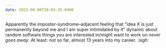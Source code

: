 ```yaml
---
date: 2022-06-06T20:03:35-0400
---
```


Apparently the imposter-syndrome–adjacent feeling that “idea X is just permanently beyond me and I am super intimidated by it” dynamic about random software things you are interested in/might want to work on *never goes away*. At least: not so far, almost 13 years into my career. _:sigh:_